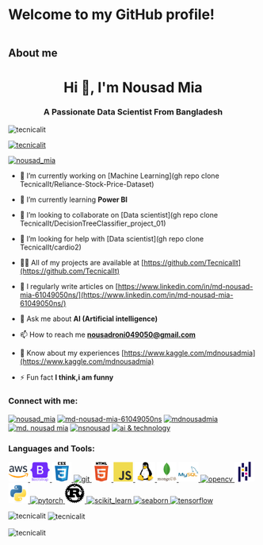 # Welcome to my GitHub profile!
 <div style="display:flex; align-items:center;">
   

    
</div>

## About me


<h1 align="center">Hi 👋, I'm Nousad Mia</h1>
<h3 align="center">A Passionate Data Scientist From Bangladesh</h3>
<p align="left"> <img src="https://komarev.com/ghpvc/?username=tecnicalit&label=Profile%20views&color=0e75b6&style=flat" alt="tecnicalit" /> </p>

<p align="left"> <a href="https://github.com/ryo-ma/github-profile-trophy"><img src="https://github-profile-trophy.vercel.app/?username=tecnicalit" alt="tecnicalit" /></a> </p>

<p align="left"> <a href="https://twitter.com/nousad_mia" target="blank"><img src="https://img.shields.io/twitter/follow/nousad_mia?logo=twitter&style=for-the-badge" alt="nousad_mia" /></a> </p>

- 🔭 I’m currently working on [Machine Learning](gh repo clone TecnicalIt/Reliance-Stock-Price-Dataset)

- 🌱 I’m currently learning **Power BI**

- 👯 I’m looking to collaborate on [Data scientist](gh repo clone TecnicalIt/DecisionTreeClassifier_project_01)

- 🤝 I’m looking for help with [Data scientist](gh repo clone TecnicalIt/cardio2)

- 👨‍💻 All of my projects are available at [https://github.com/TecnicalIt](https://github.com/TecnicalIt)

- 📝 I regularly write articles on [https://www.linkedin.com/in/md-nousad-mia-61049050ns/](https://www.linkedin.com/in/md-nousad-mia-61049050ns/)

- 💬 Ask me about **AI (Artificial intelligence)**

- 📫 How to reach me **nousadroni049050@gmail.com**

- 📄 Know about my experiences [https://www.kaggle.com/mdnousadmia](https://www.kaggle.com/mdnousadmia)

- ⚡ Fun fact **I think,i am funny**

<h3 align="left">Connect with me:</h3>
<p align="left">
<a href="https://twitter.com/nousad_mia" target="blank"><img align="center" src="https://raw.githubusercontent.com/rahuldkjain/github-profile-readme-generator/master/src/images/icons/Social/twitter.svg" alt="nousad_mia" height="30" width="40" /></a>
<a href="https://linkedin.com/in/md-nousad-mia-61049050ns" target="blank"><img align="center" src="https://raw.githubusercontent.com/rahuldkjain/github-profile-readme-generator/master/src/images/icons/Social/linked-in-alt.svg" alt="md-nousad-mia-61049050ns" height="30" width="40" /></a>
<a href="https://kaggle.com/mdnousadmia" target="blank"><img align="center" src="https://raw.githubusercontent.com/rahuldkjain/github-profile-readme-generator/master/src/images/icons/Social/kaggle.svg" alt="mdnousadmia" height="30" width="40" /></a>
<a href="https://fb.com/md. nousad mia" target="blank"><img align="center" src="https://raw.githubusercontent.com/rahuldkjain/github-profile-readme-generator/master/src/images/icons/Social/facebook.svg" alt="md. nousad mia" height="30" width="40" /></a>
<a href="https://instagram.com/nsnousad" target="blank"><img align="center" src="https://raw.githubusercontent.com/rahuldkjain/github-profile-readme-generator/master/src/images/icons/Social/instagram.svg" alt="nsnousad" height="30" width="40" /></a>
<a href="https://www.youtube.com/c/ai & technology" target="blank"><img align="center" src="https://raw.githubusercontent.com/rahuldkjain/github-profile-readme-generator/master/src/images/icons/Social/youtube.svg" alt="ai & technology" height="30" width="40" /></a>
</p>

<h3 align="left">Languages and Tools:</h3>
<p align="left"> <a href="https://aws.amazon.com" target="_blank" rel="noreferrer"> <img src="https://raw.githubusercontent.com/devicons/devicon/master/icons/amazonwebservices/amazonwebservices-original-wordmark.svg" alt="aws" width="40" height="40"/> </a> <a href="https://getbootstrap.com" target="_blank" rel="noreferrer"> <img src="https://raw.githubusercontent.com/devicons/devicon/master/icons/bootstrap/bootstrap-plain-wordmark.svg" alt="bootstrap" width="40" height="40"/> </a> <a href="https://www.w3schools.com/css/" target="_blank" rel="noreferrer"> <img src="https://raw.githubusercontent.com/devicons/devicon/master/icons/css3/css3-original-wordmark.svg" alt="css3" width="40" height="40"/> </a> <a href="https://git-scm.com/" target="_blank" rel="noreferrer"> <img src="https://www.vectorlogo.zone/logos/git-scm/git-scm-icon.svg" alt="git" width="40" height="40"/> </a> <a href="https://www.w3.org/html/" target="_blank" rel="noreferrer"> <img src="https://raw.githubusercontent.com/devicons/devicon/master/icons/html5/html5-original-wordmark.svg" alt="html5" width="40" height="40"/> </a> <a href="https://developer.mozilla.org/en-US/docs/Web/JavaScript" target="_blank" rel="noreferrer"> <img src="https://raw.githubusercontent.com/devicons/devicon/master/icons/javascript/javascript-original.svg" alt="javascript" width="40" height="40"/> </a> <a href="https://www.linux.org/" target="_blank" rel="noreferrer"> <img src="https://raw.githubusercontent.com/devicons/devicon/master/icons/linux/linux-original.svg" alt="linux" width="40" height="40"/> </a> <a href="https://www.mongodb.com/" target="_blank" rel="noreferrer"> <img src="https://raw.githubusercontent.com/devicons/devicon/master/icons/mongodb/mongodb-original-wordmark.svg" alt="mongodb" width="40" height="40"/> </a> <a href="https://www.mysql.com/" target="_blank" rel="noreferrer"> <img src="https://raw.githubusercontent.com/devicons/devicon/master/icons/mysql/mysql-original-wordmark.svg" alt="mysql" width="40" height="40"/> </a> <a href="https://opencv.org/" target="_blank" rel="noreferrer"> <img src="https://www.vectorlogo.zone/logos/opencv/opencv-icon.svg" alt="opencv" width="40" height="40"/> </a> <a href="https://pandas.pydata.org/" target="_blank" rel="noreferrer"> <img src="https://raw.githubusercontent.com/devicons/devicon/2ae2a900d2f041da66e950e4d48052658d850630/icons/pandas/pandas-original.svg" alt="pandas" width="40" height="40"/> </a> <a href="https://www.python.org" target="_blank" rel="noreferrer"> <img src="https://raw.githubusercontent.com/devicons/devicon/master/icons/python/python-original.svg" alt="python" width="40" height="40"/> </a> <a href="https://pytorch.org/" target="_blank" rel="noreferrer"> <img src="https://www.vectorlogo.zone/logos/pytorch/pytorch-icon.svg" alt="pytorch" width="40" height="40"/> </a> <a href="https://www.rust-lang.org" target="_blank" rel="noreferrer"> <img src="https://raw.githubusercontent.com/devicons/devicon/master/icons/rust/rust-plain.svg" alt="rust" width="40" height="40"/> </a> <a href="https://scikit-learn.org/" target="_blank" rel="noreferrer"> <img src="https://upload.wikimedia.org/wikipedia/commons/0/05/Scikit_learn_logo_small.svg" alt="scikit_learn" width="40" height="40"/> </a> <a href="https://seaborn.pydata.org/" target="_blank" rel="noreferrer"> <img src="https://seaborn.pydata.org/_images/logo-mark-lightbg.svg" alt="seaborn" width="40" height="40"/> </a> <a href="https://www.tensorflow.org" target="_blank" rel="noreferrer"> <img src="https://www.vectorlogo.zone/logos/tensorflow/tensorflow-icon.svg" alt="tensorflow" width="40" height="40"/> </a> </p>

<p><img align="left" src="https://github-readme-stats.vercel.app/api/top-langs?username=tecnicalit&show_icons=true&locale=en&layout=compact" alt="tecnicalit" /></p>

<p>&nbsp;<img align="center" src="https://github-readme-stats.vercel.app/api?username=tecnicalit&show_icons=true&locale=en" alt="tecnicalit" /></p>

<p><img align="center" src="https://github-readme-streak-stats.herokuapp.com/?user=tecnicalit&" alt="tecnicalit" /></p>
